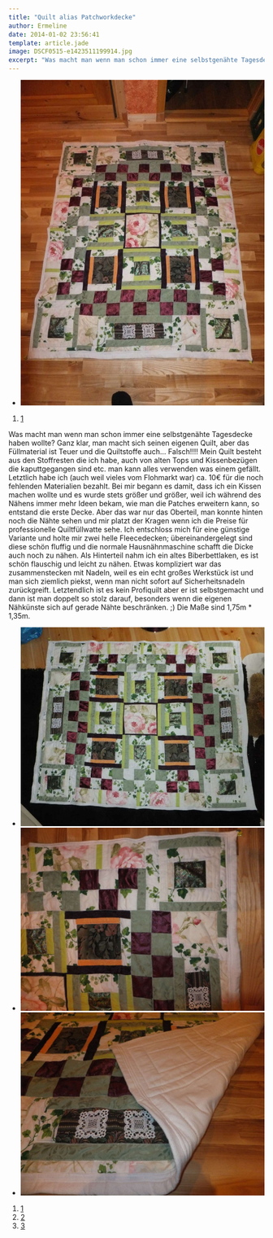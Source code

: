 ```yaml
---
title: "Quilt alias Patchworkdecke"
author: Ermeline
date: 2014-01-02 23:56:41
template: article.jade
image: DSCF0515-e1423511199914.jpg
excerpt: "Was macht man wenn man schon immer eine selbstgenähte Tagesdecke haben wollte?"
---
```


-   ![DSCF0515](DSCF0515-e1423511199914.jpg)

1.  [1](#)

Was macht man wenn man schon immer eine selbstgenähte Tagesdecke haben
wollte? Ganz klar, man macht sich seinen eigenen Quilt, aber das
Füllmaterial ist Teuer und die Quiltstoffe auch... Falsch!!!! Mein Quilt
besteht aus den Stoffresten die ich habe, auch von alten Tops und
Kissenbezügen die kaputtgegangen sind etc. man kann alles verwenden was
einem gefällt. Letztlich habe ich (auch weil vieles vom Flohmarkt war)
ca. 10€ für die noch fehlenden Materialien bezahlt. Bei mir begann es
damit, dass ich ein Kissen machen wollte und es wurde stets größer und
größer, weil ich während des Nähens immer mehr Ideen bekam, wie man die
Patches erweitern kann, so entstand die erste Decke. Aber das war nur
das Oberteil, man konnte hinten noch die Nähte sehen und mir platzt der
Kragen wenn ich die Preise für professionelle Quiltfüllwatte sehe. Ich
entschloss mich für eine günstige Variante und holte mir zwei helle
Fleecedecken; übereinandergelegt sind diese schön fluffig und die
normale Hausnähnmaschine schafft die Dicke auch noch zu nähen. Als
Hinterteil nahm ich ein altes Biberbettlaken, es ist schön flauschig und
leicht zu nähen. Etwas kompliziert war das zusammenstecken mit Nadeln,
weil es ein echt großes Werkstück ist und man sich ziemlich piekst, wenn
man nicht sofort auf Sicherheitsnadeln zurückgreift. Letztendlich ist es
kein Profiquilt aber er ist selbstgemacht und dann ist man doppelt so
stolz darauf, besonders wenn die eigenen Nähkünste sich auf gerade Nähte
beschränken. ;) Die Maße sind 1,75m \* 1,35m.

-   ![DSCF0610](DSCF0610-e1423511262447.jpg)
-   ![DSCF0516](DSCF0516.jpg)
-   ![DSCF0517](DSCF0517.jpg)

1.  [1](#)
2.  [2](#)
3.  [3](#)

 
